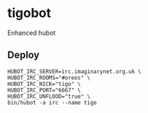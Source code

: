 # tigobot

Enhanced hubot

## Deploy

```
HUBOT_IRC_SERVER=irc.imaginarynet.org.uk \
HUBOT_IRC_ROOMS="#oreos" \
HUBOT_IRC_NICK="tigo" \
HUBOT_IRC_PORT="6667" \
HUBOT_IRC_UNFLOOD="true" \
bin/hubot -a irc --name tigo
```